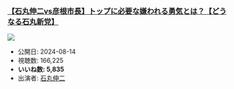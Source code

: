 ### [【石丸伸二vs彦根市長】トップに必要な嫌われる勇気とは？【どうなる石丸新党】](https://www.youtube.com/watch?v=1f0CqBbjfMU)
[![](https://img.youtube.com/vi/1f0CqBbjfMU/sddefault.jpg)](https://www.youtube.com/watch?v=1f0CqBbjfMU)
-   公開日: 2024-08-14
-   視聴数: 166,225
-   **いいね数: 5,835**
-   出演者: [石丸伸二](/rehacq_fan/people/石丸伸二 "wikilink")
